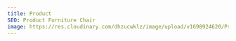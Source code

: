 ```yaml
---
title: Product
SEO: Product Furniture Chair
image: https://res.cloudinary.com/dhzucwklz/image/upload/v1698924620/Products/_DSC3349-2highreslowres_mmthdq.jpg
---
```

